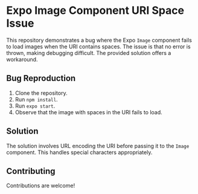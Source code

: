 # Expo Image Component URI Space Issue

This repository demonstrates a bug where the Expo `Image` component fails to load images when the URI contains spaces.  The issue is that no error is thrown, making debugging difficult.  The provided solution offers a workaround.

## Bug Reproduction

1. Clone the repository.
2. Run `npm install`.
3. Run `expo start`.
4. Observe that the image with spaces in the URI fails to load.

## Solution

The solution involves URL encoding the URI before passing it to the `Image` component.  This handles special characters appropriately.

## Contributing

Contributions are welcome!